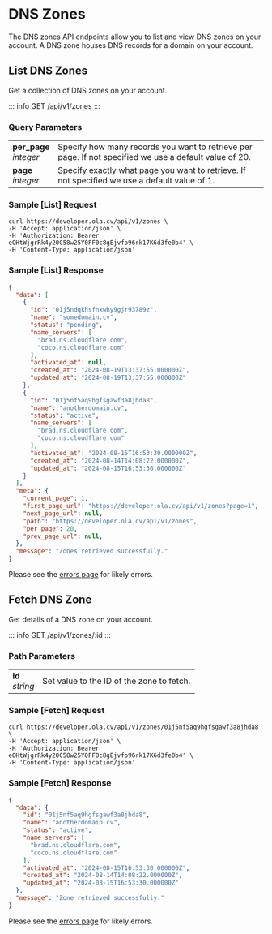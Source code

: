 # DNS Zones

The DNS zones API endpoints allow you to list and view DNS zones on your account. A DNS zone houses DNS records for a domain on your account.

## List DNS Zones

Get a collection of DNS zones on your account.

::: info GET /api/v1/zones
:::

### Query Parameters

|     |  |
| -------- | ------- |
| **per_page**<br>*integer* | Specify how many records you want to retrieve per page. If not specified we use a default value of 20.    |
| **page**<br>*integer*    | Specify exactly what page you want to retrieve. If not specified we use a default value of 1.    |

### Sample [List] Request

```shell
curl https://developer.ola.cv/api/v1/zones \
-H 'Accept: application/json' \
-H 'Authorization: Bearer eOHtWjgrRk4y20C58w25Y0FF0c8gEjvfo96rk17K6d3fe0b4' \
-H 'Content-Type: application/json'
```

### Sample [List] Response

```json
{
  "data": [
    {
      "id": "01j5ndqkhsfnxwhy9gjr93789z",
      "name": "somedomain.cv",
      "status": "pending",
      "name_servers": [
        "brad.ns.cloudflare.com",
        "coco.ns.cloudflare.com"
      ],
      "activated_at": null,
      "created_at": "2024-08-19T13:37:55.000000Z",
      "updated_at": "2024-08-19T13:37:55.000000Z"
    },
    {
      "id": "01j5nf5aq9hgfsgawf3a8jhda8",
      "name": "anotherdomain.cv",
      "status": "active",
      "name_servers": [
        "brad.ns.cloudflare.com",
        "coco.ns.cloudflare.com"
      ],
      "activated_at": "2024-08-15T16:53:30.000000Z",
      "created_at": "2024-08-14T14:08:22.000000Z",
      "updated_at": "2024-08-15T16:53:30.000000Z"
    }
  ],
  "meta": {
    "current_page": 1,
    "first_page_url": "https://developer.ola.cv/api/v1/zones?page=1",
    "next_page_url": null,
    "path": "https://developer.ola.cv/api/v1/zones",
    "per_page": 20,
    "prev_page_url": null,
  },
  "message": "Zones retrieved successfully."
}
```

Please see the [errors page](/errors) for likely errors.

## Fetch DNS Zone

Get details of a DNS zone on your account.

::: info GET /api/v1/zones/:id
:::

### Path Parameters

|     |  |
| -------- | ------- |
| **id**<br>*string* | Set value to the ID of the zone to fetch.    |

### Sample [Fetch] Request

```shell
curl https://developer.ola.cv/api/v1/zones/01j5nf5aq9hgfsgawf3a8jhda8 \
-H 'Accept: application/json' \
-H 'Authorization: Bearer eOHtWjgrRk4y20C58w25Y0FF0c8gEjvfo96rk17K6d3fe0b4' \
-H 'Content-Type: application/json'
```

### Sample [Fetch] Response

```json
{
  "data": {
    "id": "01j5nf5aq9hgfsgawf3a8jhda8",
    "name": "anotherdomain.cv",
    "status": "active",
    "name_servers": [
      "brad.ns.cloudflare.com",
      "coco.ns.cloudflare.com"
    ],
    "activated_at": "2024-08-15T16:53:30.000000Z",
    "created_at": "2024-08-14T14:08:22.000000Z",
    "updated_at": "2024-08-15T16:53:30.000000Z"
  },
  "message": "Zone retrieved successfully."
}
```

Please see the [errors page](/errors) for likely errors.